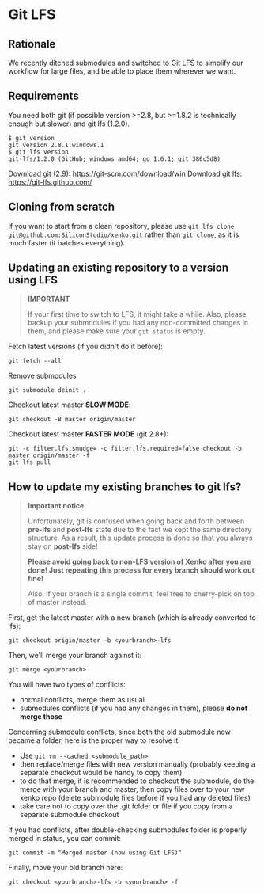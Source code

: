 # Git LFS

## Rationale

We recently ditched submodules and switched to Git LFS to simplify our workflow for large files, and be able to place them wherever we want.

## Requirements

You need both git (if possible version >=2.8, but >=1.8.2 is technically enough but slower) and git lfs (1.2.0).
```
$ git version
git version 2.8.1.windows.1
$ git lfs version
git-lfs/1.2.0 (GitHub; windows amd64; go 1.6.1; git 386c5d8)
```

Download git (2.9): https://git-scm.com/download/win
Download git lfs: https://git-lfs.github.com/

## Cloning from scratch

If you want to start from a clean repository, please use `git lfs clone git@github.com:SiliconStudio/xenko.git` rather than `git clone`, as it is much faster (it batches everything).

## Updating an existing repository to a version using LFS

> **IMPORTANT**
>
> If your first time to switch to LFS, it might take a while.
> Also, please backup your submodules if you had any non-committed changes in them, and please make sure your `git status` is empty.

Fetch latest versions (if you didn't do it before):
```
git fetch --all
```

Remove submodules
```
git submodule deinit .
```

Checkout latest master **SLOW MODE**:
```
git checkout -B master origin/master
```

Checkout latest master **FASTER MODE** (git 2.8+):
```
git -c filter.lfs.smudge= -c filter.lfs.required=false checkout -b master origin/master -f
git lfs pull
```

## How to update my existing branches to git lfs?

> **Important notice** 
>
> Unfortunately, git is confused when going back and forth between **pre-lfs** and **post-lfs** state due to the fact we kept the same directory structure. As a result, this update process is done so that you always stay on **post-lfs** side!
> 
> **Please avoid going back to non-LFS version of Xenko after you are done! Just repeating this process for every branch should work out fine!**
>
> Also, if your branch is a single commit, feel free to cherry-pick on top of master instead.

First, get the latest master with a new branch (which is already converted to lfs):

```
git checkout origin/master -b <yourbranch>-lfs
```

Then, we'll merge your branch against it:
```
git merge <yourbranch>
```

You will have two types of conflicts:
* normal conflicts, merge them as usual
* submodules conflicts (if you had any changes in them), please **do not merge those**

Concerning submodule conflicts, since both the old submodule now became a folder, here is the proper way to resolve it:
* Use `git rm --cached <submodule_path>`
* then replace/merge files with new version manually (probably keeping a separate checkout would be handy to copy them)
* to do that merge, it is recommended to checkout the submodule, do the merge with your branch and master, then copy files over to your new xenko repo (delete submodule files before if you had any deleted files)
* take care not to copy over the .git folder or file if you copy from a separate submodule checkout

If you had conflicts, after double-checking submodules folder is properly merged in status, you can commit:

```
git commit -m "Merged master (now using Git LFS)"
```

Finally, move your old branch here:

```
git checkout <yourbranch>-lfs -b <yourbranch> -f
```
